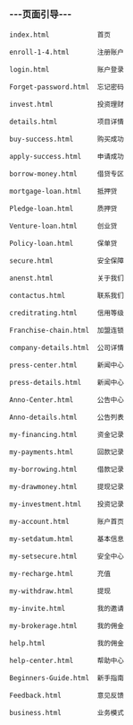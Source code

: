 

### ---页面引导---

    index.html	          首页

    enroll-1-4.html	      注册账户

    login.html	          账户登录

    Forget-password.html  忘记密码

    invest.html	          投资理财

    details.html          项目详情

    buy-success.html      购买成功

    apply-success.html    申请成功

    borrow-money.html     借贷专区

    mortgage-loan.html    抵押贷

    Pledge-loan.html      质押贷

    Venture-loan.html     创业贷

    Policy-loan.html      保单贷

    secure.html           安全保障

    anenst.html	          关于我们

    contactus.html        联系我们

    creditrating.html     信用等级

    Franchise-chain.html  加盟连锁

    company-details.html  公司详情

    press-center.html     新闻中心

    press-details.html    新闻中心

    Anno-Center.html      公告中心

    Anno-details.html     公告列表

    my-financing.html     资金记录

    my-payments.html      回款记录

    my-borrowing.html     借款记录

    my-drawmoney.html     提现记录

    my-investment.html    投资记录

    my-account.html       账户首页

    my-setdatum.html      基本信息

    my-setsecure.html     安全中心

    my-recharge.html      充值

    my-withdraw.html      提现

    my-invite.html        我的邀请

    my-brokerage.html     我的佣金

    help.html             我的佣金

    help-center.html      帮助中心

    Beginners-Guide.html  新手指南

    Feedback.html         意见反馈

    business.html         业务模式

